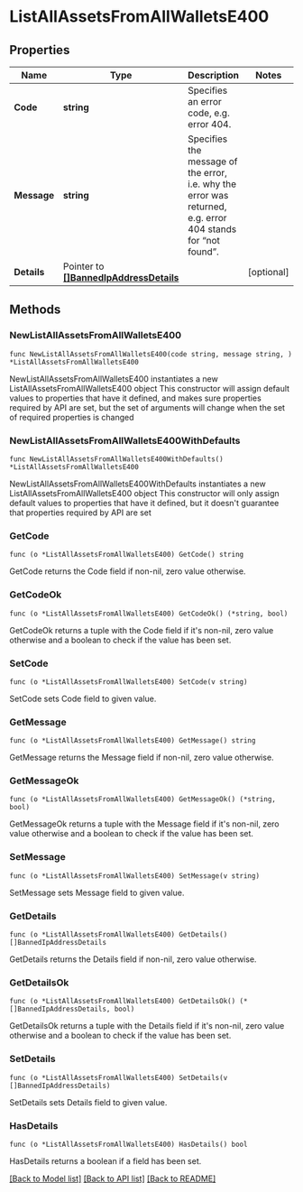 # ListAllAssetsFromAllWalletsE400

## Properties

Name | Type | Description | Notes
------------ | ------------- | ------------- | -------------
**Code** | **string** | Specifies an error code, e.g. error 404. | 
**Message** | **string** | Specifies the message of the error, i.e. why the error was returned, e.g. error 404 stands for “not found”. | 
**Details** | Pointer to [**[]BannedIpAddressDetails**](BannedIpAddressDetails.md) |  | [optional] 

## Methods

### NewListAllAssetsFromAllWalletsE400

`func NewListAllAssetsFromAllWalletsE400(code string, message string, ) *ListAllAssetsFromAllWalletsE400`

NewListAllAssetsFromAllWalletsE400 instantiates a new ListAllAssetsFromAllWalletsE400 object
This constructor will assign default values to properties that have it defined,
and makes sure properties required by API are set, but the set of arguments
will change when the set of required properties is changed

### NewListAllAssetsFromAllWalletsE400WithDefaults

`func NewListAllAssetsFromAllWalletsE400WithDefaults() *ListAllAssetsFromAllWalletsE400`

NewListAllAssetsFromAllWalletsE400WithDefaults instantiates a new ListAllAssetsFromAllWalletsE400 object
This constructor will only assign default values to properties that have it defined,
but it doesn't guarantee that properties required by API are set

### GetCode

`func (o *ListAllAssetsFromAllWalletsE400) GetCode() string`

GetCode returns the Code field if non-nil, zero value otherwise.

### GetCodeOk

`func (o *ListAllAssetsFromAllWalletsE400) GetCodeOk() (*string, bool)`

GetCodeOk returns a tuple with the Code field if it's non-nil, zero value otherwise
and a boolean to check if the value has been set.

### SetCode

`func (o *ListAllAssetsFromAllWalletsE400) SetCode(v string)`

SetCode sets Code field to given value.


### GetMessage

`func (o *ListAllAssetsFromAllWalletsE400) GetMessage() string`

GetMessage returns the Message field if non-nil, zero value otherwise.

### GetMessageOk

`func (o *ListAllAssetsFromAllWalletsE400) GetMessageOk() (*string, bool)`

GetMessageOk returns a tuple with the Message field if it's non-nil, zero value otherwise
and a boolean to check if the value has been set.

### SetMessage

`func (o *ListAllAssetsFromAllWalletsE400) SetMessage(v string)`

SetMessage sets Message field to given value.


### GetDetails

`func (o *ListAllAssetsFromAllWalletsE400) GetDetails() []BannedIpAddressDetails`

GetDetails returns the Details field if non-nil, zero value otherwise.

### GetDetailsOk

`func (o *ListAllAssetsFromAllWalletsE400) GetDetailsOk() (*[]BannedIpAddressDetails, bool)`

GetDetailsOk returns a tuple with the Details field if it's non-nil, zero value otherwise
and a boolean to check if the value has been set.

### SetDetails

`func (o *ListAllAssetsFromAllWalletsE400) SetDetails(v []BannedIpAddressDetails)`

SetDetails sets Details field to given value.

### HasDetails

`func (o *ListAllAssetsFromAllWalletsE400) HasDetails() bool`

HasDetails returns a boolean if a field has been set.


[[Back to Model list]](../README.md#documentation-for-models) [[Back to API list]](../README.md#documentation-for-api-endpoints) [[Back to README]](../README.md)


